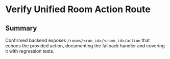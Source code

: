 # Verify Unified Room Action Route

## Summary
Confirmed backend exposes `/rooms/<run_id>/<room_id>/action` that echoes the provided action, documenting the fallback handler and covering it with regression tests.
